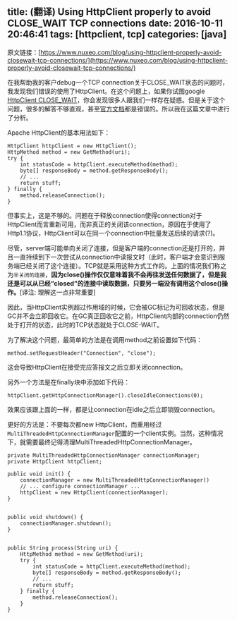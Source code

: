 title: (翻译) Using HttpClient properly to avoid CLOSE_WAIT TCP connections
date: 2016-10-11 20:46:41
tags: [httpclient, tcp]
categories: [java]
---

原文链接：[https://www.nuxeo.com/blog/using-httpclient-properly-avoid-closewait-tcp-connections/](https://www.nuxeo.com/blog/using-httpclient-properly-avoid-closewait-tcp-connections/)

在我帮助我的客户debug一个TCP connection关于CLOSE\_WAIT状态的问题时，我发现我们错误的使用了HttpClient。在这个问题上，如果你试图google [HttpClient CLOSE\_WAIT](http://www.google.com/search?q=HttpClient+CLOSE_WAIT)，你会发现很多人跟我们一样存在疑惑。但是关于这个问题，很多的解答不够直观，甚至[官方文档](http://hc.apache.org/httpclient-legacy/tutorial.html)都是错误的。所以我在这篇文章中进行了分析。


Apache HttpClient的基本用法如下：
```
HttpClient httpClient = new HttpClient();
HttpMethod method = new GetMethod(uri);
try {
    int statusCode = httpClient.executeMethod(method);
    byte[] responseBody = method.getResponseBody();
    // ...
    return stuff;
} finally {
    method.releaseConnection();
}
```
<!--more-->

但事实上，这是不够的。问题在于释放connection使得connection对于HttpClient而言重新可用，而非真正的关闭该connection，原因在于使用了Http1.1协议，HttpClient可以在同一个connection中批量发送后续的请求(?)。

尽管，server端可能单向关闭了连接，但是客户端的connection还是打开的，并且一直持续到下一次尝试从connection中读报文时（此时，客户端才会意识到服务端已经关闭了这个连接）。TCP就是采用这种方式工作的。上面的情况我们称之为`半关闭的连接`，**因为close()操作仅仅意味着我不会再往发送任何数据了，但是我还是可以从已经“closed”的连接中读取数据，只要另一端没有调用这个close()操作。**[译注: 理解这一点非常重要]

因此，当HttpClient实例超过作用域的时候，它会被GC标记为可回收状态，但是GC并不会立即回收它。在GC真正回收它之前，HttpClient内部的connection仍然处于打开的状态，此时的TCP状态就处于CLOSE\-WAIT。

为了解决这个问题，最简单的方法是在调用method之前设置如下代码：
```
method.setRequestHeader("Connection", "close");
```
这会导致HttpClient在接受完应答报文之后立即关闭connection。

另外一个方法是在finally块中添加如下代码：
```
httpClient.getHttpConnectionManager().closeIdleConnections(0);
```
效果应该跟上面的一样，都是让connection在idle之后立即销毁connection。

更好的方法是：不要每次都new HttpClient，而重用经过`MultiThreadedHttpConnectionManager`配置的一个client实例。当然，这种情况下，就需要最终记得清理MultiThreadedHttpConnectionManager。
```
private MultiThreadedHttpConnectionManager connectionManager;
private HttpClient httpClient;

public void init() {
    connectionManager = new MultiThreadedHttpConnectionManager()
    // ... configure connectionManager ...
    httpClient = new HttpClient(connectionManager);
}


public void shutdown() {
    connectionManager.shutdown();
}


public String process(String uri) {
    HttpMethod method = new GetMethod(uri);
    try {
        int statusCode = httpClient.executeMethod(method);
        byte[] responseBody = method.getResponseBody();
        // ...
        return stuff;
    } finally {
        method.releaseConnection();
    }
}
```



